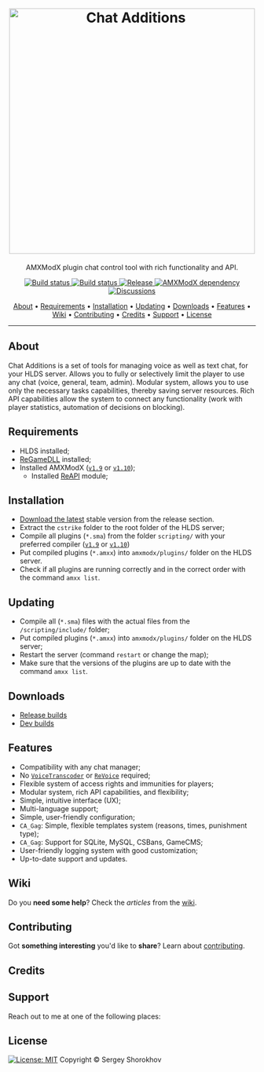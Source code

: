 <h1 align="center">
  <a href="https://github.com/ChatAdditions/ChatAdditions_AMXX/releases"><img src="https://user-images.githubusercontent.com/18553678/125533850-6771c07f-021f-4882-b395-7d68d2679513.png" width="500px" alt="Chat Additions"></a>
</h1>

<p align="center">AMXModX plugin chat control tool with rich functionality and API.</p>

<p align="center">
  <a href="https://github.com/ChatAdditions/ChatAdditions_AMXX/releases/latest">
    <img src="https://img.shields.io/github/downloads/ChatAdditions/ChatAdditions_AMXX/total?label=Download%40latest&style=flat-square&logo=github&logoColor=white"
         alt="Build status">
    <a href="https://github.com/wopox1337/ChatsAdditions_AMXX/actions">
    <img src="https://img.shields.io/github/workflow/status/wopox1337/ChatsAdditions_AMXX/Build/master?style=flat-square&logo=github&logoColor=white"
         alt="Build status">
    <a href="https://github.com/wopox1337/ChatsAdditions_AMXX/releases">
    <img src="https://img.shields.io/github/v/release/wopox1337/ChatsAdditions_AMXX?include_prereleases&style=flat-square&logo=github&logoColor=white"
         alt="Release">
    <a href="https://www.amxmodx.org/downloads-new.php">
    <img src="https://img.shields.io/badge/AMXModX-%3E%3D1.9.0-blue?style=flat-square"
         alt="AMXModX dependency">
    <a href="https://github.com/wopox1337/ChatsAdditions_AMXX/discussions">
    <img src="https://img.shields.io/badge/discussions-on%20github-informational?style=flat-square&logo=googlechat"
         alt="Discussions">
</p>
      
<p align="center">
  <a href="#about">About</a> •
  <a href="#requirements">Requirements</a> •
  <a href="#installation">Installation</a> •
  <a href="#updating">Updating</a> •
  <a href="#downloads">Downloads</a> •
  <a href="#features">Features</a> •
  <a href="#wiki">Wiki</a> •
  <a href="#contributing">Contributing</a> •
  <a href="#credits">Credits</a> •
  <a href="#support">Support</a> •
  <a href="#license">License</a>
</p>

---

## About
Chat Additions is a set of tools for managing voice as well as text chat, for your HLDS server. 
Allows you to fully or selectively limit the player to use any chat (voice, general, team, admin).
Modular system, allows you to use only the necessary tasks capabilities, thereby saving server resources.
Rich API capabilities allow the system to connect any functionality (work with player statistics, automation of decisions on blocking).

## Requirements
- HLDS installed;
- [ReGameDLL](https://github.com/s1lentq/ReGameDLL_CS) installed;
- Installed AMXModX ([`v1.9`](https://www.amxmodx.org/downloads-new.php) or [`v1.10`](https://www.amxmodx.org/downloads-new.php?branch=master));
    - Installed [ReAPI](https://github.com/s1lentq/reapi) module; 
      
## Installation
- [Download the latest](https://github.com/ChatAdditions/ChatAdditions_AMXX/releases/latest) stable version from the release section.
- Extract the `cstrike` folder to the root folder of the HLDS server;
- Compile all plugins (`*.sma`) from the folder `scripting/` with your preferred compiler ([`v1.9`](https://www.amxmodx.org/downloads-new.php) or [`v1.10`](https://www.amxmodx.org/downloads-new.php?branch=master))
- Put compiled plugins (`*.amxx`) into `amxmodx/plugins/` folder on the HLDS server.
- Check if all plugins are running correctly and in the correct order with the command `amxx list`.

## Updating
- Compile all (`*.sma`) files with the actual files from the `/scripting/include/` folder;
- Put compiled plugins (`*.amxx`) into `amxmodx/plugins/` folder on the HLDS server;
- Restart the server (command `restart` or change the map);
- Make sure that the versions of the plugins are up to date with the command `amxx list`.

## Downloads
- [Release builds](https://github.com/ChatAdditions/ChatAdditions_AMXX/releases)
- [Dev builds](https://github.com/ChatAdditions/ChatAdditions_AMXX/actions/workflows/build.yml)
      
## Features
- Compatibility with any chat manager;
- No [`VoiceTranscoder`](https://github.com/WPMGPRoSToTeMa/VoiceTranscoder) or [`ReVoice`](https://github.com/s1lentq/revoice/) required;
- Flexible system of access rights and immunities for players;
- Modular system, rich API capabilities, and flexibility;
- Simple, intuitive interface (UX);
- Multi-language support;
- Simple, user-friendly configuration;
- `CA_Gag`: Simple, flexible templates system (reasons, times, punishment type);
- `CA_Gag`: Support for SQLite, MySQL, CSBans, GameCMS;
- User-friendly logging system with good customization;
- Up-to-date support and updates.

## Wiki
Do you **need some help**? Check the _articles_ from the [wiki](https://github.com/ChatAdditions/ChatAdditions_AMXX/wiki).

## Contributing
Got **something interesting** you'd like to **share**? Learn about [contributing](CONTRIBUTING.md).

## Credits

## Support
Reach out to me at one of the following places:

## License
[![License: MIT](https://img.shields.io/badge/License-MIT-blue.svg?style=flat-square)](LICENSE)
 Copyright © Sergey Shorokhov
